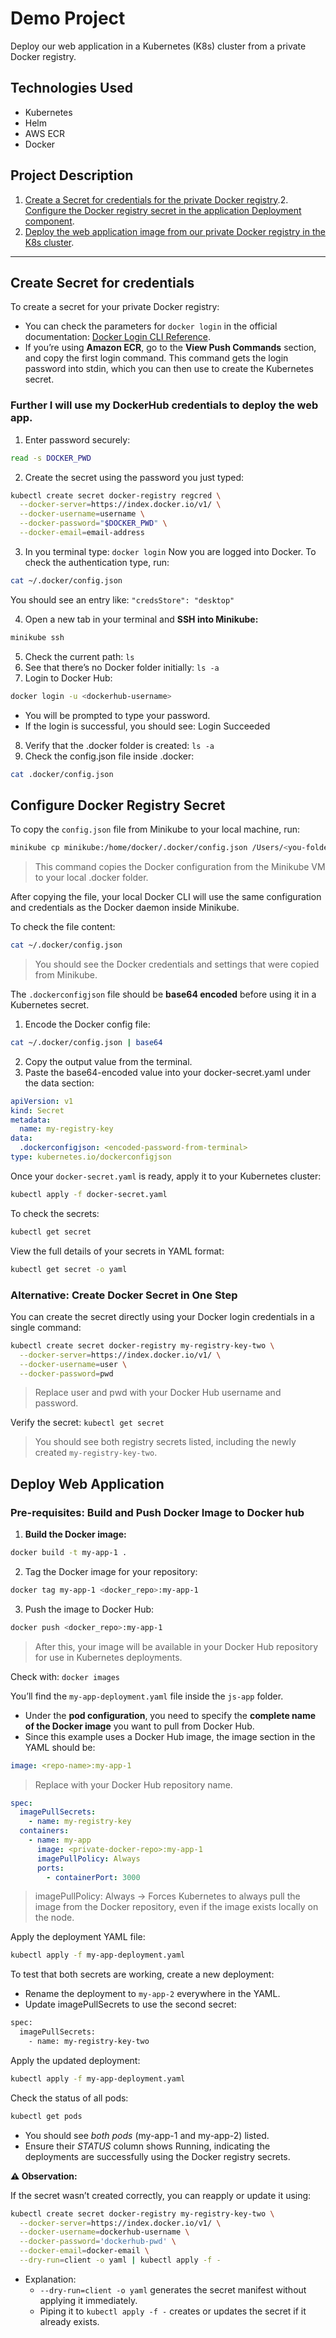 # Demo Project

Deploy our web application in a Kubernetes (K8s) cluster from a private Docker registry.

## Technologies Used
- Kubernetes
- Helm
- AWS ECR
- Docker

## Project Description
1. [Create a Secret for credentials for the private Docker registry](#create-secret-for-credentials).2. [Configure the Docker registry secret in the application Deployment component](#configure-docker-registry-secret).  
3. [Deploy the web application image from our private Docker registry in the K8s cluster](#deploy-web-application).

---

## Create Secret for credentials

To create a secret for your private Docker registry:

- You can check the parameters for `docker login` in the official documentation: [Docker Login CLI Reference](https://docs.docker.com/reference/cli/docker/login/).  
- If you’re using **Amazon ECR**, go to the **View Push Commands** section, and copy the first login command. This command gets the login password into stdin, which you can then use to create the Kubernetes secret.

### Further I will use my DockerHub credentials to deploy the web app.

1. Enter password securely:
```bash
read -s DOCKER_PWD
```

2. Create the secret using the password you just typed:
```bash
kubectl create secret docker-registry regcred \
  --docker-server=https://index.docker.io/v1/ \
  --docker-username=username \
  --docker-password="$DOCKER_PWD" \
  --docker-email=email-address
```

3. In you terminal type: `docker login`
Now you are logged into Docker. To check the authentication type, run:
```bash
cat ~/.docker/config.json
```

You should see an entry like: `"credsStore": "desktop"`

4. Open a new tab in your terminal and **SSH into Minikube:**
```bash
minikube ssh
```

5. Check the current path: `ls`
6. See that there’s no Docker folder initially: `ls -a`
7. Login to Docker Hub: 
```bash
docker login -u <dockerhub-username>
```

- You will be prompted to type your password.
- If the login is successful, you should see: Login Succeeded

8. Verify that the .docker folder is created: `ls -a`
9. Check the config.json file inside .docker: 
```bash
cat .docker/config.json
```

## Configure Docker Registry Secret


To copy the `config.json` file from Minikube to your local machine, run:
```bash
minikube cp minikube:/home/docker/.docker/config.json /Users/<you-folder-name>/.docker/config.json
```

> This command copies the Docker configuration from the Minikube VM to your local .docker folder.

After copying the file, your local Docker CLI will use the same configuration and credentials as the Docker daemon inside Minikube.

To check the file content:
```bash
cat ~/.docker/config.json
```

> You should see the Docker credentials and settings that were copied from Minikube.

The `.dockerconfigjson` file should be **base64 encoded** before using it in a Kubernetes secret.

1. Encode the Docker config file:
```bash
cat ~/.docker/config.json | base64
```

2. Copy the output value from the terminal.
3. Paste the base64-encoded value into your docker-secret.yaml under the data section:
```yaml
apiVersion: v1
kind: Secret
metadata:
  name: my-registry-key
data:
  .dockerconfigjson: <encoded-password-from-terminal>
type: kubernetes.io/dockerconfigjson
```

Once your `docker-secret.yaml` is ready, apply it to your Kubernetes cluster:
```bash
kubectl apply -f docker-secret.yaml
```

To check the secrets:
```bash
kubectl get secret
```

View the full details of your secrets in YAML format:
```bash
kubectl get secret -o yaml
```

### Alternative: Create Docker Secret in One Step

You can create the secret directly using your Docker login credentials in a single command:
```bash
kubectl create secret docker-registry my-registry-key-two \
  --docker-server=https://index.docker.io/v1/ \
  --docker-username=user \
  --docker-password=pwd
```

> Replace user and pwd with your Docker Hub username and password.

Verify the secret: `kubectl get secret`
> You should see both registry secrets listed, including the newly created `my-registry-key-two`.

## Deploy Web Application

### Pre-requisites: Build and Push Docker Image to Docker hub

1. **Build the Docker image:**
```bash
docker build -t my-app-1 .
```

2. Tag the Docker image for your repository:
```bash
docker tag my-app-1 <docker_repo>:my-app-1
```

3. Push the image to Docker Hub:
```bash
docker push <docker_repo>:my-app-1
```

> After this, your image will be available in your Docker Hub repository for use in Kubernetes deployments.

Check with: `docker images`

You’ll find the `my-app-deployment.yaml` file inside the `js-app` folder.

- Under the **pod configuration**, you need to specify the **complete name of the Docker image** you want to pull from Docker Hub.  
- Since this example uses a Docker Hub image, the image section in the YAML should be:

```yaml
image: <repo-name>:my-app-1
```

> Replace <repo-name> with your Docker Hub repository name.

```yaml
spec:
  imagePullSecrets:
    - name: my-registry-key
  containers:
    - name: my-app
      image: <private-docker-repo>:my-app-1
      imagePullPolicy: Always
      ports:
        - containerPort: 3000
```

> imagePullPolicy: Always -> Forces Kubernetes to always pull the image from the Docker repository, even if the image exists locally on the node.

Apply the deployment YAML file:
```bash
kubectl apply -f my-app-deployment.yaml
```

To test that both secrets are working, create a new deployment:
- Rename the deployment to `my-app-2` everywhere in the YAML.
- Update imagePullSecrets to use the second secret:
```bash
spec:
  imagePullSecrets:
    - name: my-registry-key-two
```

Apply the updated deployment:
```bash
kubectl apply -f my-app-deployment.yaml
```

Check the status of all pods:
```bash
kubectl get pods
```

- You should see *both pods* (my-app-1 and my-app-2) listed.
- Ensure their *STATUS* column shows Running, indicating the deployments are successfully using the Docker registry secrets.

**⚠️ Observation:**  

If the secret wasn’t created correctly, you can reapply or update it using:

```bash
kubectl create secret docker-registry my-registry-key-two \
  --docker-server=https://index.docker.io/v1/ \
  --docker-username=dockerhub-username \
  --docker-password='dockerhub-pwd' \
  --docker-email=docker-email \
  --dry-run=client -o yaml | kubectl apply -f -
```

- Explanation:
	- `--dry-run=client -o yaml` generates the secret manifest without applying it immediately.
	- Piping it to `kubectl apply -f -` creates or updates the secret if it already exists.
